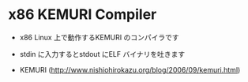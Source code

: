 x86 KEMURI Compiler
===================

* x86 Linux 上で動作するKEMURI のコンパイラです

* stdin に入力するとstdout にELF バイナリを吐きます

* KEMURI (http://www.nishiohirokazu.org/blog/2006/09/kemuri.html)


